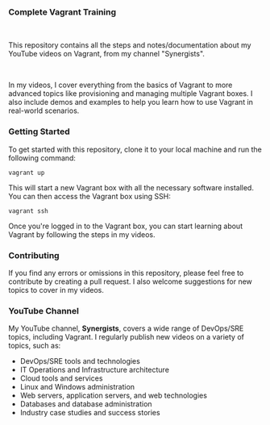 ### Complete Vagrant Training

<br>

This repository contains all the steps and notes/documentation about my YouTube videos on Vagrant, from my channel "Synergists".

<br>

In my videos, I cover everything from the basics of Vagrant to more advanced topics like provisioning and managing multiple Vagrant boxes. I also include demos and examples to help you learn how to use Vagrant in real-world scenarios.

### Getting Started

To get started with this repository, clone it to your local machine and run the following command:

`vagrant up`

This will start a new Vagrant box with all the necessary software installed. You can then access the Vagrant box using SSH:

`vagrant ssh`

Once you're logged in to the Vagrant box, you can start learning about Vagrant by following the steps in my videos.

### Contributing

If you find any errors or omissions in this repository, please feel free to contribute by creating a pull request. I also welcome suggestions for new topics to cover in my videos.

### YouTube Channel

My YouTube channel, **Synergists**, covers a wide range of DevOps/SRE topics, including Vagrant. I regularly publish new videos on a variety of topics, such as:

* DevOps/SRE tools and technologies
* IT Operations and Infrastructure architecture
* Cloud tools and services
* Linux and Windows administration
* Web servers, application servers, and web technologies
* Databases and database administration
* Industry case studies and success stories

<br>
